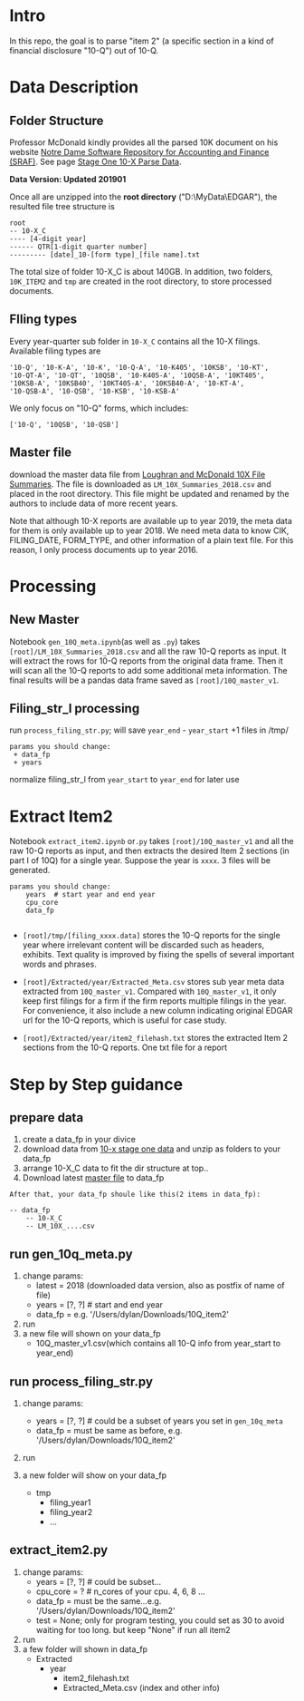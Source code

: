 # Intro
In this repo, the goal is to parse "item 2" (a specific section in a kind of financial disclosure "10-Q") out of 10-Q.

# Data Description

## Folder Structure
Professor McDonald kindly provides all the parsed 10K document on his website [Notre Dame Software Repository for Accounting and Finance (SRAF)](https://sraf.nd.edu/). See page [Stage One 10-X Parse Data](https://sraf.nd.edu/data/stage-one-10-x-parse-data/). 

**Data Version: Updated 201901**

Once all are unzipped into the **root directory** ("D:\MyData\EDGAR"), the resulted file tree structure is

```
root
-- 10-X_C
---- [4-digit year]
------ QTR[1-digit quarter number]
--------- [date]_10-[form type]_[file name].txt
```


The total size of folder 10-X_C is about 140GB. In addition, two folders, `10K_ITEM2` and `tmp` are created in the root directory, to store processed documents.
## FIling types
Every year-quarter sub folder in `10-X_C` contains all the 10-X filings. Available filing types are


```
'10-Q', '10-K-A', '10-K', '10-Q-A', '10-K405', '10KSB', '10-KT',
'10-QT-A', '10-QT', '10QSB', '10-K405-A', '10QSB-A', '10KT405',
'10KSB-A', '10KSB40', '10KT405-A', '10KSB40-A', '10-KT-A',
'10-QSB-A', '10-QSB', '10-KSB', '10-KSB-A'
```

We only focus on "10-Q" forms, which includes:
```
['10-Q', '10QSB', '10-QSB']
```

## Master file
download the master data file from  [Loughran and McDonald 10X File Summaries](https://sraf.nd.edu/textual-analysis/resources/#LM_10X_Summaries). The file is downloaded as `LM_10X_Summaries_2018.csv` and placed in the root directory. This file might be updated and renamed by the authors to include data of more recent years.

Note that although 10-X reports are available up to year 2019, the meta data for them is only available up to year 2018. We need meta data to know CIK, FILING_DATE, FORM_TYPE, and other information of a plain text file. For this reason, I only process documents up to year 2016.

# Processing
## New Master
Notebook `gen_10Q_meta.ipynb`(as well as `.py`) takes `[root]/LM_10X_Summaries_2018.csv` and all the raw 10-Q reports as input. It will extract the rows for 10-Q reports from the original data frame. Then it will scan all the 10-Q reports to add some additional meta information. The final results will be a pandas data frame saved as `[root]/10Q_master_v1`.
## Filing_str_l processing
run `process_filing_str.py`; will save `year_end` - `year_start` +1 files in /tmp/

```
params you should change:
 + data_fp
 + years

```

normalize filing_str_l from `year_start` to `year_end` for later use



# Extract Item2
Notebook `extract_item2.ipynb` or`.py` takes  `[root]/10Q_master_v1` and all the raw 10-Q reports as input, and then extracts the desired Item 2 sections (in part I of 10Q) for a single year. Suppose the year is `xxxx`.  3 files will be generated.
```
params you should change:
    years  # start year and end year
    cpu_core 
    data_fp 


```

+ `[root]/tmp/[filing_xxxx.data]` stores the 10-Q reports for the single year where irrelevant content will be discarded such as headers, exhibits. Text quality is improved by fixing the spells of several important words and phrases.

+ `[root]/Extracted/year/Extracted_Meta.csv` stores sub year meta data extracted from `10Q_master_v1`. Compared with `10Q_master_v1`, it only keep first filings for a firm if the firm reports multiple filings in the year. For convenience, it also include a new column indicating original EDGAR url for the 10-Q reports, which is useful for case study.

+ `[root]/Extracted/year/item2_filehash.txt` stores the extracted Item 2 sections from the 10-Q reports. One txt file for a report


# Step by Step guidance 

## prepare data
1. create a data_fp in your divice
2. download data from [10-x stage one data](https://drive.google.com/drive/folders/1tZP9A0hrAj8ptNP3VE9weYZ3WDn9jHic)
and unzip as folders to your data_fp
3. arrange 10-X_C data to fit the dir structure at top..
4. Download latest [master file](https://sraf.nd.edu/textual-analysis/resources/#LM_10X_Summaries) to data_fp

```
After that, your data_fp shoule like this(2 items in data_fp):

-- data_fp
    -- 10-X_C
    -- LM_10X_....csv
```
## run gen_10q_meta.py
1. change params:
    + latest = 2018 (downloaded data version, also as postfix of name of file)
    + years = [?, ?] # start and end year
    + data_fp = e.g. '/Users/dylan/Downloads/10Q_item2'
2. run
3. a new file will shown on your data_fp 
    + 10Q_master_v1.csv(which contains all 10-Q info from year_start to year_end)

## run process_filing_str.py
1. change params:
    + years = [?, ?] # could be a subset of years you set in `gen_10q_meta`
    + data_fp = must be same as before, e.g. '/Users/dylan/Downloads/10Q_item2'

2. run
3. a new folder will show on your data_fp
    + tmp
        + filing_year1
        + filing_year2
        + ...
## extract_item2.py
1. change params:
    + years = [?, ?]  # could be subset...
    + cpu_core = ?  # n_cores of your cpu. 4, 6, 8 ...   
    + data_fp = must be the same...e.g. '/Users/dylan/Downloads/10Q_item2'
    + test = None; only for program testing, you could set as 30 to avoid waiting for too long. but keep "None" if run all item2 
2. run
3. a few folder will shown in data_fp
    + Extracted
        + year
            + item2_filehash.txt 
            + Extracted_Meta.csv (index and other info)

